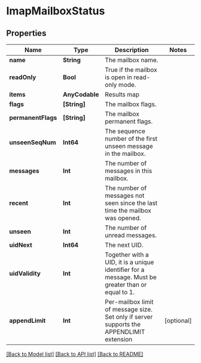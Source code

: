 # ImapMailboxStatus

## Properties
Name | Type | Description | Notes
------------ | ------------- | ------------- | -------------
**name** | **String** | The mailbox name. | 
**readOnly** | **Bool** | True if the mailbox is open in read-only mode. | 
**items** | **AnyCodable** | Results map | 
**flags** | **[String]** | The mailbox flags. | 
**permanentFlags** | **[String]** | The mailbox permanent flags. | 
**unseenSeqNum** | **Int64** | The sequence number of the first unseen message in the mailbox. | 
**messages** | **Int** | The number of messages in this mailbox. | 
**recent** | **Int** | The number of messages not seen since the last time the mailbox was opened. | 
**unseen** | **Int** | The number of unread messages. | 
**uidNext** | **Int64** | The next UID. | 
**uidValidity** | **Int** | Together with a UID, it is a unique identifier for a message. Must be greater than or equal to 1. | 
**appendLimit** | **Int** | Per-mailbox limit of message size. Set only if server supports the APPENDLIMIT extension | [optional] 

[[Back to Model list]](../README#documentation-for-models) [[Back to API list]](../README#documentation-for-api-endpoints) [[Back to README]](../README)


